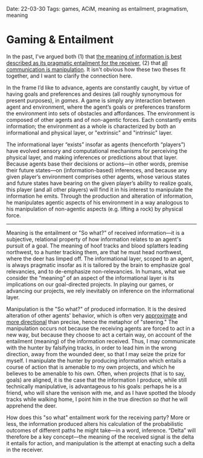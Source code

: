 Date: 22-03-30
Tags: games, ACiM, meaning as entailment, pragmatism, meaning

# Gaming & Entailment

In the past, I've argued both (1) that [the meaning of information is best described as its pragmatic entailment for the receiver](https://letter.wiki/conversation/1194), (2) that [all communication is manipulation](https://suspendedreason.com/tag/all-communication-is-manipulation/). It isn't obvious how these two theses fit together, and I want to clarify the connection here.

In the frame I’d like to advance, agents are constantly caught, by virtue of having goals and preferences and desires (all roughly synonymous for present purposes), in *games*. A game is simply any interaction between agent and environment, where the agent’s goals or preferences transform the environment into sets of obstacles and affordances. The environment is composed of other agents and of non-agentic forces. Each constantly emits information; the environment as a whole is characterized by both an informational and physical layer, or "extrinsic" and "intrinsic" layer. 

The informational layer “exists” insofar as agents (henceforth “players”) have evolved sensory and computational mechanisms for perceiving the physical layer, and making inferences or predictions about that layer. Because agents base their decisions or actions—in other words, premise their future states—on (information-based) inferences, and because any given player’s environment comprises other agents, whose various states and future states have bearing on the given player’s ability to realize goals, this player (and all other players) will find it in his interest to manipulate the information he emits. Through the production and alteration of information, he manipulates agentic aspects of his environment in a way analogous to his manipulation of non-agentic aspects (e.g. lifting a rock) by physical force.

<hr>

Meaning is the entailment or "So what?" of received information—it is a subjective, relational property of how information relates to an agent's pursuit of a goal. The meaning of hoof tracks and blood splatters leading northwest, to a hunter tracking them, are that he must head northwest, where the deer has limped off. The informational layer, scoped to an agent, is always pragmatic insofar as it is tailored by the brain to emphasize goal relevancies, and to de-emphasize non-relevancies. In humans, what we consider the “meaning” of an aspect of the informational layer is its implications on our goal-directed projects. In playing our games, or advancing our projects, we rely inevitably on inference on the informational layer.

Manipulation is the "So what?" of produced information. It is the desired alteration of other agents' behavior, which is often very [approximate](https://suspendedreason.com/2021/12/31/linguistic-fit/) and [more directional](https://suspendedreason.com/2022/01/17/acim-is-a-natural-extension-of-cybernetic-theory/) than precise, hence the metaphor of "steering." The manipulation occurs not because the receiving agents are forced to act in a new way, but because they choose to act a certain way, on account of the entailment (meaning) of the information received. Thus, I may communicate with the hunter by falsifying tracks, in order to lead him in the wrong direction, away from the wounded deer, so that I may seize the prize for myself. I manipulate the hunter by producing information which entails a course of action that is amenable to my own projects, and which he believes to be amenable to his own. Often, when projects (that is to say, goals) are aligned, it is the case that the information I produce, while still technically manipulative, is advantageous to his goals: perhaps he is a friend, who will share the venison with me, and as I have spotted the bloody tracks while walking home,  I point him in the true direction *so that* he will apprehend the deer. 

How does this "so what" entailment work for the receiving party? More or less, the information produced alters his calculation of the probabilistic outcomes of different paths he might take—in a word, inference. “Delta” will therefore be a key concept—the meaning of the received signal is the delta it entails for action, and manipulation is the attempt at enacting such a delta in the receiver.